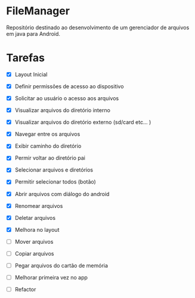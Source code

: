 # FileManager
Repositório destinado ao desenvolvimento de um gerenciador de arquivos em java para Android. 


# Tarefas

- [x] Layout Inicial 
- [x] Definir permissões de acesso ao dispositivo
- [x] Solicitar ao usuário o acesso aos arquivos 
- [x] Visualizar arquivos do diretório interno
- [x] Visualizar arquivos do diretório externo (sd/card etc... )
- [x] Navegar entre os arquivos
- [x] Exibir caminho do diretório
- [x] Permir voltar ao diretório pai
- [x] Selecionar arquivos e diretórios 
- [x] Permitir selecionar todos (botão)
- [x] Abrir arquivos com diálogo do android
- [x] Renomear arquivos
- [x] Deletar arquivos
- [x] Melhora no layout 
- [ ] Mover arquivos 
- [ ] Copiar arquivos
- [ ] Pegar arquivos do cartão de memória
- [ ] Melhorar primeira vez no app
- [ ] Refactor

